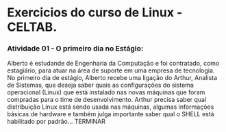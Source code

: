 # Exercicios do curso de Linux - CELTAB.

### Atividade 01 - O primeiro dia no Estágio:

 Alberto é estudande de Engenharia da Computação e foi contratado, como estagiário, para atuar na área de suporte em uma empresa de tecnologia. No primeiro dia de estágio, Alberto recebe uma ligação do Arthur, Analista de Sistemas, que deseja saber quais as configurações do sistema operacional (Linux) que está instalado nas novas máquinas que foram compradas para o time de desenvolvimento. Arthur precisa saber qual distribuição Linux está sendo usada nas máquinas, algumas informações básicas de hardware e também julga importante saber qual o SHELL está habilitado por padrão... TERMINAR
